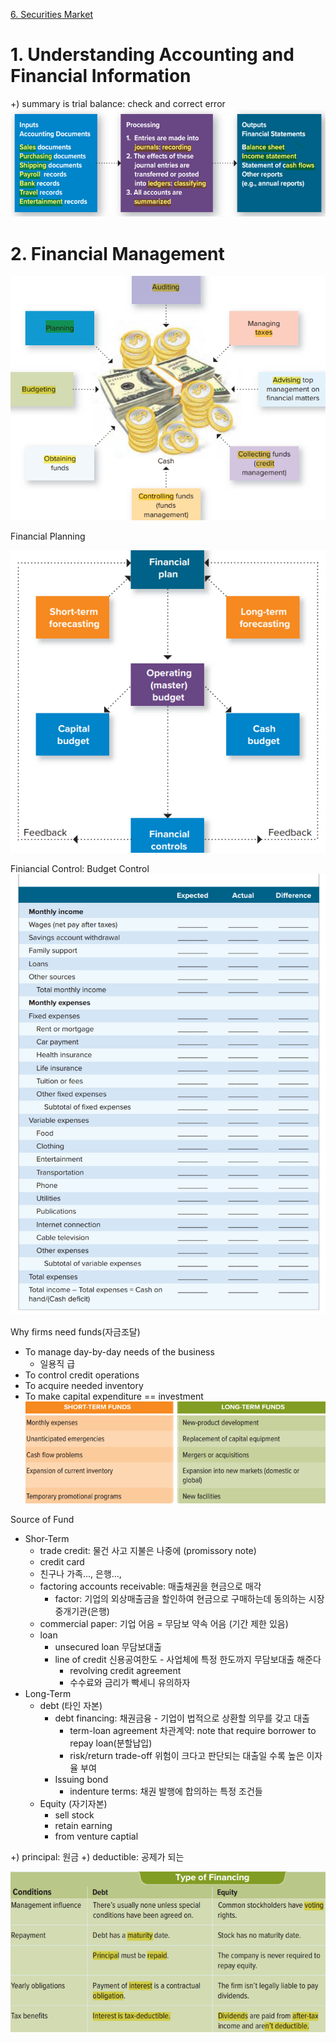 [6. Securities Market](6.%20Securities%20Market.md)
# 1. Understanding Accounting and Financial Information
+) summary is trial balance: check and correct error
![](resource/Pasted%20image%2020231024122825.png)
# 2. Financial Management
![](resource/Pasted%20image%2020231024123108.png)


Financial Planning

![](resource/Pasted%20image%2020231024123156.png)



Finiancial Control: Budget Control
![](resource/Pasted%20image%2020231024123434.png)

Why firms need funds(자금조달)
- To manage day-by-day needs of the business
	- 일용직 급
- To control credit operations
- To acquire needed inventory
- To make capital expenditure == investment
![](resource/Pasted%20image%2020231024123524.png)



Source of Fund
- Shor-Term
	- trade credit:  물건 사고 지불은 나중에 (promissory note)
	- credit card
	- 친구나 가족..., 은행...,
	- factoring accounts receivable: 매출채권을 현금으로 매각
		- factor: 기업의 외상매출금을 할인하여 현금으로 구매하는데 동의하는 시장 중개기관(은행)
	- commercial paper: 기업 어음 = 무담보 약속 어음 (기간 제한 있음)
	- loan
		- unsecured loan 무담보대출
		- line of credit 신용공여한도 - 사업체에 특정 한도까지 무담보대출 해준다
			- revolving credit agreement
			- 수수료와 금리가 빡세니 유의하자
- Long-Term
	- debt (타인 자본)
		- debt financing: 채권금융 - 기업이 법적으로 상환할 의무를 갖고 대출
			- term-loan agreement 차관계약: note that require borrower to repay loan(분할납입)
			- risk/return trade-off 위험이 크다고 판단되는 대출일 수록 높은 이자율 부여
		- Issuing bond
			- indenture terms: 채권 발행에 합의하는 특정 조건들
	- Equity (자기자본)
		- sell stock
		- retain earning
		- from venture captial


+) principal: 원금
+) deductible: 공제가 되는

![](resource/Pasted%20image%2020231024152319.png)